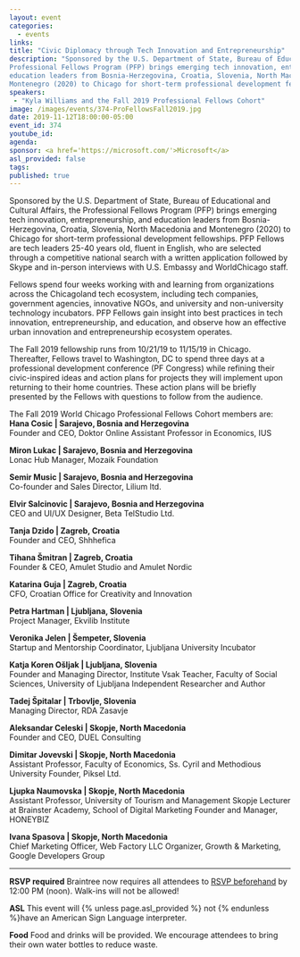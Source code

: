 ```yaml
---
layout: event
categories:
  - events
links:
title: "Civic Diplomacy through Tech Innovation and Entrepreneurship"
description: "Sponsored by the U.S. Department of State, Bureau of Educational and Cultural Affairs, the
Professional Fellows Program (PFP) brings emerging tech innovation, entrepreneurship, and
education leaders from Bosnia-Herzegovina, Croatia, Slovenia, North Macedonia and
Montenegro (2020) to Chicago for short-term professional development fellowships."
speakers:
 - "Kyla Williams and the Fall 2019 Professional Fellows Cohort"
image: /images/events/374-ProFellowsFall2019.jpg
date: 2019-11-12T18:00:00-05:00
event_id: 374
youtube_id:
agenda:
sponsor: <a href='https://microsoft.com/'>Microsoft</a>
asl_provided: false
tags:
published: true
---
```


Sponsored by the U.S. Department of State, Bureau of Educational and Cultural Affairs, the
Professional Fellows Program (PFP) brings emerging tech innovation, entrepreneurship, and
education leaders from Bosnia-Herzegovina, Croatia, Slovenia, North Macedonia and
Montenegro (2020) to Chicago for short-term professional development fellowships. PFP
Fellows are tech leaders 25-40 years old, fluent in English, who are selected through a
competitive national search with a written application followed by Skype and in-person
interviews with U.S. Embassy and WorldChicago staff.

Fellows spend four weeks working with and learning from organizations across the Chicagoland
tech ecosystem, including tech companies, government agencies, innovative NGOs, and
university and non-university technology incubators. PFP Fellows gain insight into best practices
in tech innovation, entrepreneurship, and education, and observe how an effective urban
innovation and entrepreneurship ecosystem operates.

The Fall 2019 fellowship runs from 10/21/19 to 11/15/19 in Chicago. Thereafter, Fellows travel
to Washington, DC to spend three days at a professional development conference (PF Congress)
while refining their civic-inspired ideas and action plans for projects they will implement upon
returning to their home countries. These action plans will be briefly presented by the Fellows
with questions to follow from the audience.

The Fall 2019 World Chicago Professional Fellows Cohort members are:<br>
<b>Hana Cosic | Sarajevo, Bosnia and Herzegovina</b><br>
Founder and CEO, Doktor Online Assistant Professor in Economics, IUS

<b>Miron Lukac | Sarajevo, Bosnia and Herzegovina</b><br>
Lonac Hub Manager, Mozaik Foundation<br>

<b>Semir Music | Sarajevo, Bosnia and Herzegovina</b><br>
Co-founder and Sales Director, Lilium ltd.<br>

<b>Elvir Salcinovic | Sarajevo, Bosnia and Herzegovina</b><br>
CEO and UI/UX Designer, Beta TelStudio Ltd.<br>

<b>Tanja Dzido | Zagreb, Croatia</b><br>
Founder and CEO, Shhhefica<br>

<b>Tihana Šmitran | Zagreb, Croatia</b><br>
Founder & CEO, Amulet Studio and Amulet Nordic<br>

<b>Katarina Guja | Zagreb, Croatia</b><br>
CFO, Croatian Office for Creativity and Innovation<br>

<b>Petra Hartman | Ljubljana, Slovenia</b><br>
Project Manager, Ekvilib Institute<br>

<b>Veronika Jelen | Šempeter, Slovenia</b><br>
Startup and Mentorship Coordinator, Ljubljana University Incubator<br>

<b>Katja Koren Ošljak | Ljubljana, Slovenia</b><br>
Founder and Managing Director, Institute Vsak Teacher, Faculty of Social Sciences,
University of Ljubljana Independent Researcher and Author<br>

<b>Tadej Špitalar | Trbovlje, Slovenia</b><br>
Managing Director, RDA Zasavje<br>

<b>Aleksandar Celeski | Skopje, North Macedonia</b><br>
Founder and CEO, DUEL Consulting<br>

<b>Dimitar Jovevski | Skopje, North Macedonia</b><br>
Assistant Professor, Faculty of Economics, Ss. Cyril and Methodious University Founder, Piksel
Ltd.<br>

<b>Ljupka Naumovska | Skopje, North Macedonia</b><br>
Assistant Professor, University of Tourism and Management Skopje Lecturer at Brainster
Academy, School of Digital Marketing Founder and Manager, HONEYBIZ<br>

<b>Ivana Spasova | Skopje, North Macedonia</b><br>
Chief Marketing Officer, Web Factory LLC
Organizer, Growth & Marketing, Google Developers Group<br>

---

**RSVP required** Braintree now requires all attendees to [RSVP beforehand]({{site.rsvp_url}}) by 12:00 PM (noon). Walk-ins will not be allowed!

**ASL** This event will {% unless page.asl_provided %} not {% endunless %}have an American Sign Language interpreter.

**Food** Food and drinks will be provided. We encourage attendees to bring their own water bottles to reduce waste.
